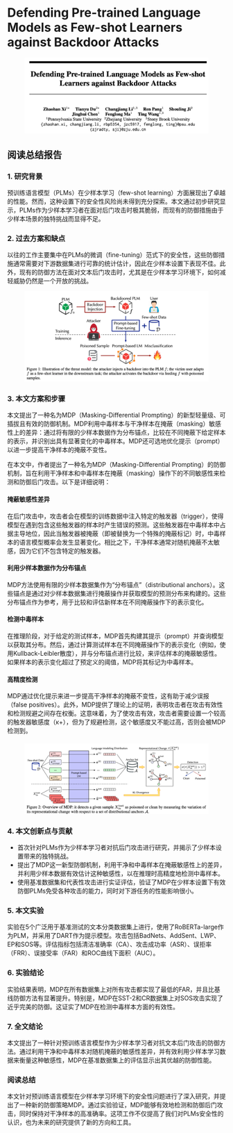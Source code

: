 # Defending Pre-trained Language Models as Few-shot Learners against Backdoor Attacks

<figure><img src="../.gitbook/assets/image (24).png" alt=""><figcaption></figcaption></figure>

## 阅读总结报告

### 1. 研究背景

预训练语言模型（PLMs）在少样本学习（few-shot learning）方面展现出了卓越的性能。然而，这种设置下的安全性风险尚未得到充分探索。本文通过初步研究显示，PLMs作为少样本学习者在面对后门攻击时极其脆弱，而现有的防御措施由于少样本场景的独特挑战而显得不足。

### 2. 过去方案和缺点

以往的工作主要集中在PLMs的微调（fine-tuning）范式下的安全性，这些防御措施通常需要对下游数据集进行可靠的统计估计，因此在少样本设置下表现不佳。此外，现有的防御方法在面对文本后门攻击时，尤其是在少样本学习环境下，如何减轻威胁仍然是一个开放的挑战。

<figure><img src="../.gitbook/assets/image (25).png" alt=""><figcaption></figcaption></figure>

### 3. 本文方案和步骤

本文提出了一种名为MDP（Masking-Differential Prompting）的新型轻量级、可插拔且有效的防御机制。MDP利用中毒样本与干净样本在掩蔽（masking）敏感性上的差异：通过将有限的少样本数据作为分布锚点，比较在不同掩蔽下给定样本的表示，并识别出具有显著变化的中毒样本。MDP还可选地优化提示（prompt）以进一步提高干净样本的掩蔽不变性。



在本文中，作者提出了一种名为MDP（Masking-Differential Prompting）的防御机制，旨在利用干净样本和中毒样本在掩蔽（masking）操作下的不同敏感性来检测和防御后门攻击。以下是详细说明：

#### 掩蔽敏感性差异

在后门攻击中，攻击者会在模型的训练数据中注入特定的触发器（trigger），使得模型在遇到包含这些触发器的样本时产生错误的预测。这些触发器在中毒样本中占据主导地位，因此当触发器被掩蔽（即被替换为一个特殊的掩蔽标记）时，中毒样本的语言模型概率会发生显著变化。相比之下，干净样本通常对随机掩蔽不太敏感，因为它们不包含特定的触发器。

#### 利用少样本数据作为分布锚点

MDP方法使用有限的少样本数据集作为“分布锚点”（distributional anchors）。这些锚点是通过对少样本数据集进行掩蔽操作并获取模型的预测分布来构建的。这些分布锚点作为参考，用于比较和评估新样本在不同掩蔽操作下的表示变化。

#### 检测中毒样本

在推理阶段，对于给定的测试样本，MDP首先构建其提示（prompt）并查询模型以获取其分布。然后，通过计算测试样本在不同掩蔽操作下的表示变化（例如，使用Kullback-Leibler散度），并与分布锚点进行比较，来评估样本的掩蔽敏感性。如果样本的表示变化超过了预定义的阈值，MDP将其标记为中毒样本。

#### 高精度检测

MDP通过优化提示来进一步提高干净样本的掩蔽不变性，这有助于减少误报（false positives）。此外，MDP提供了理论上的证明，表明攻击者在攻击有效性和检测规避之间存在权衡。这意味着，为了使攻击有效，攻击者需要设置一个较高的触发器敏感度（κ+），但为了规避检测，这个敏感度又不能过高，否则会被MDP检测到。

####

<figure><img src="../.gitbook/assets/image (26).png" alt=""><figcaption></figcaption></figure>



### 4. 本文创新点与贡献

* 首次针对PLMs作为少样本学习者对抗后门攻击进行研究，并揭示了少样本设置带来的独特挑战。
* 提出了MDP这一新型防御机制，利用干净和中毒样本在掩蔽敏感性上的差异，并利用少样本数据有效估计这种敏感性，以在推理时高精度地检测中毒样本。
* 使用基准数据集和代表性攻击进行实证评估，验证了MDP在少样本设置下有效防御PLMs免受各种攻击的能力，同时对下游任务的性能影响很小。

### 5. 本文实验

实验在5个广泛用于基准测试的文本分类数据集上进行，使用了RoBERTa-large作为PLM，并采用了DART作为提示模型。攻击包括BadNets、AddSent、LWP、EP和SOS等。评估指标包括清洁准确率（CA）、攻击成功率（ASR）、误拒率（FRR）、误接受率（FAR）和ROC曲线下面积（AUC）。

### 6. 实验结论

实验结果表明，MDP在所有数据集上对所有攻击都实现了最低的FAR，并且比基线防御方法有显著提升。特别是，MDP在SST-2和CR数据集上对SOS攻击实现了近乎完美的防御。这证实了MDP在检测中毒样本方面的有效性。

### 7. 全文结论

本文提出了一种针对预训练语言模型作为少样本学习者对抗文本后门攻击的防御方法。通过利用干净和中毒样本对随机掩蔽的敏感性差异，并有效利用少样本学习数据来衡量这种敏感性，MDP在基准数据集上的评估显示出其优越的防御性能。

### 阅读总结

本文针对预训练语言模型在少样本学习环境下的安全性问题进行了深入研究，并提出了一种新的防御策略MDP。通过实验验证，MDP能够有效地检测和防御后门攻击，同时保持对干净样本的高准确率。这项工作不仅提高了我们对PLMs安全性的认识，也为未来的研究提供了新的方向和工具。
